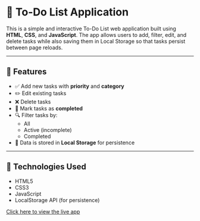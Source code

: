 # 📝 To-Do List Application

This is a simple and interactive To-Do List web application built using **HTML**, **CSS**, and **JavaScript**. 
The app allows users to add, filter, edit, and delete tasks while also saving them in Local Storage so that tasks persist between page reloads.

-----------------------------------------------------------------------------------

## 🚀 Features

- ✅ Add new tasks with **priority** and **category**
- ✏️ Edit existing tasks
- ❌ Delete tasks
- 📌 Mark tasks as **completed**
- 🔍 Filter tasks by:
  - All
  - Active (incomplete)
  - Completed
- 💾 Data is stored in **Local Storage** for persistence

--------------------------------------------------------------------------------------------

## 🧰 Technologies Used

- HTML5
- CSS3
- JavaScript
- LocalStorage API (for persistence)

[Click here to view the live app]( https://srilalithakarri.github.io/TodosProject/)
